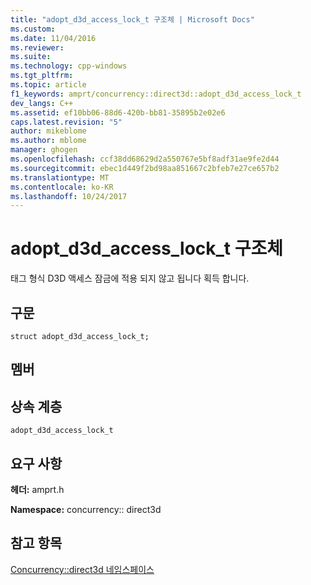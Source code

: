 ```yaml
---
title: "adopt_d3d_access_lock_t 구조체 | Microsoft Docs"
ms.custom: 
ms.date: 11/04/2016
ms.reviewer: 
ms.suite: 
ms.technology: cpp-windows
ms.tgt_pltfrm: 
ms.topic: article
f1_keywords: amprt/concurrency::direct3d::adopt_d3d_access_lock_t
dev_langs: C++
ms.assetid: ef10bb06-88d6-420b-bb81-35895b2e02e6
caps.latest.revision: "5"
author: mikeblome
ms.author: mblome
manager: ghogen
ms.openlocfilehash: ccf38dd68629d2a550767e5bf8adf31ae9fe2d44
ms.sourcegitcommit: ebec1d449f2bd98aa851667c2bfeb7e27ce657b2
ms.translationtype: MT
ms.contentlocale: ko-KR
ms.lasthandoff: 10/24/2017
---
```

# <a name="adoptd3daccesslockt-structure"></a>adopt_d3d_access_lock_t 구조체
태그 형식 D3D 액세스 잠금에 적용 되지 않고 됩니다 획득 합니다.  
  
## <a name="syntax"></a>구문  
  
```  
struct adopt_d3d_access_lock_t;  
```  
  
## <a name="members"></a>멤버  
  
## <a name="inheritance-hierarchy"></a>상속 계층  
 `adopt_d3d_access_lock_t`  
  
## <a name="requirements"></a>요구 사항  
 **헤더:** amprt.h  
  
 **Namespace:** concurrency:: direct3d  
  
## <a name="see-also"></a>참고 항목  
 [Concurrency::direct3d 네임스페이스](concurrency-direct3d-namespace.md)
